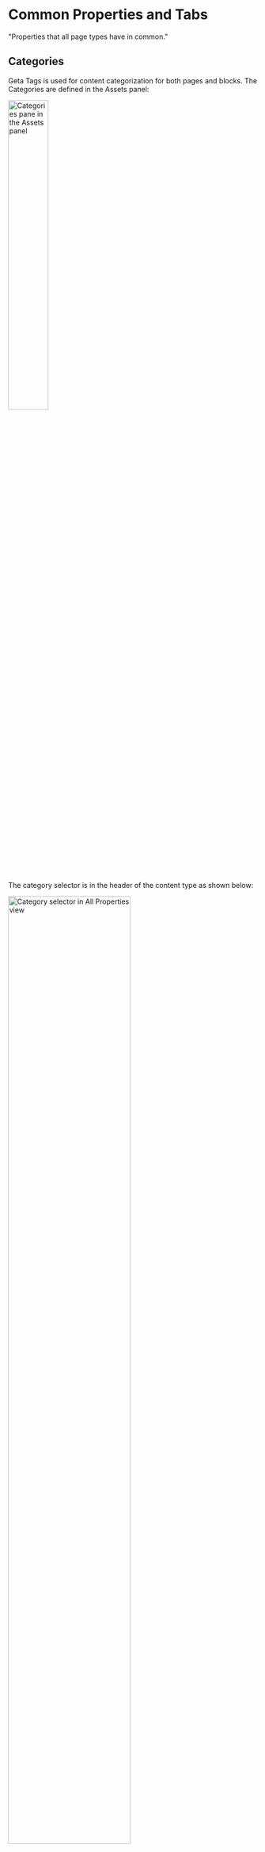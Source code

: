 # Common Properties and Tabs
"Properties that all page types have in common."

## Categories

Geta Tags is used for content categorization for both pages and blocks. The Categories are defined in the Assets panel:

<img src="../Screenshots/Categories%20-%20Tree%20View.png?raw=true" alt="Categories pane in the Assets panel" width="40%" />

The category selector is in the header of the content type as shown below:

<img src="../Screenshots/Page%20Type%20-%20Category%20Selector.png?raw=true" alt="Category selector in All Properties view" width="70%" />

There are several tabs in the All Properties view that are shared between all page types. Let's look at them one tab at a time.

<img src="../Screenshots/Common%20Tabs.png?raw=true" alt="Common tabs to all page types" />

## Teaser tab
The following property list includes properties that are specific to defining how a page looks and behaves when used as a teaser on another page (dragged into a content area on another page).

Property Name | Type | Property Description
--------------|------|---------------
**Image** | Image | Provides a place for placing an image that acts as the background when the page is viewed as a teaser.
**Video** | Video | Provides a place for placing a video clip that acts as the background when the page is viewed as a teaser. **Note:** if both Image and Video have a value, Video wins.
**Text**  | Text Area | Provides a box for entering plain text to be shown as the teaser text.
**Text alignment**  | Dropdown | Provides a way to control the alignment of the teaser text. The default value is Left. The options are **Left**, **Center** and **Right**.
**Color theme**  | Dropdown | Provides a way to control the tint of teaser text. The options are **Light** and **Dark**.
**Button label**  | Text | Provides a box for entering the button text.
**Display hover effect**  | Checkbox | Provides a way to choose whether a hover effect should be used on the teaser element. If selected, the teaser text and button are not shown until the user hovers over the element. If not selected, teaser text and button are always visible. See screen shots below for reference.

### Technical Information

#### Category
`Content`

#### Restrictions
* If both Image and Video are filled in, Video takes presedence.
* If Text alignment is not set, the Page name, Text and Button properties are not shown at all. 

### Preview
#### The relationship between properties and the view
![Preview of Teaser tab in All-properties view and the rendering side-by-side](../Screenshots/Teaser%20Tab%20-%20properties%20to%20view.png?raw=true)

#### How the teaser looks when Display Hover Effect is selected but it is not in focus
<img src="../Screenshots/Teaser%20View%20-%20hover%20but%20no%20mouse-over.png?raw=true" alt="Preview of teaser with hover effect but not in focus" width="50%" />

#### How the teaser looks when Display Hover Effect is selected and it is in focus (hovered over)
<img src="../Screenshots/Teaser%20View%20-%20hover%20with%20mouse-over.png?raw=true" alt="Preview of Teaser element with Hover effect selected when the mouse pointer is over it" width="50%" border="1" />

#### How the teaser looks when Display Hover Effect is not selected
<img src="../Screenshots/Teaser%20View%20-%20no%20hover.png?raw=true" alt="Preview of Teaser element without Hover effect selected" width="50%" border="1" />

---

## Metadata tab
The following property list includes properties for providing meta data for the page.

Property Name | Type | Property Description
--------------|------|---------------
**Title** | Text | Provides a place for the title.
**Keywords** | Text area | Provides a place for entering keywords for this page.
**Page description**  | Text Area | Provides a place for entering a plain text description for the page. **Note:** if the Text property in the Teaser tab is empty, the Page description will be used as teaser text.
**Disable indexing**  | Checkbox | Provides a way to control whether the contents of this page should be indexed for search engines or not.

### Technical Information

#### Category
`Content`

#### Restrictions
* None

### Preview
<img src="../Screenshots/Metadata%20Tab.png?raw=true" alt="Preview of Metadata tab in All-properties view" width="70%" />

---

## Styles tab
The following properties allow a skilled user to provide overrides of styles for this page and its children.

Property Name | Type | Property Description
--------------|------|---------------
**CSS files** | Content Area | Provides a place for dropping .css files to override the site defaults.
**CSS** | Text area | Provides a text box for typing or pasting CSS directly.

### Technical Information

#### Category
`Content`

#### Restrictions
* None

### Preview
<img src="../Screenshots/Styles%20Tab.png?raw=true" alt="Preview of Styles tab in All-properties view" width="70%" />

---

## Scripts tab
The following properties allow a skilled user to provide JavaScript for this page and its children.

Property Name | Type | Property Description
--------------|------|---------------
**Script files** | Content Area | Provides a place for dropping .js files to be utilized by this page and its children.
**Script** | Text area | Provides a text box for typig or pasting JavaScript code directly.

### Technical Information

#### Category
`Content`

#### Restrictions
* None

### Preview
<img src="../Screenshots/Scripts%20Tab.png?raw=true" alt="Preview of Scripts tab in All-properties view" width="70%" />

---

## Settings tab
The following properties are what's added to the built-in options in the Settings tab.

Property Name | Type | Property Description
--------------|------|---------------
**Exclude from search results** | Checkbox | Provides an option for determining whether this page should be shown in search results when an on-site search is performed.
**Hide site header** | Checkbox | Provides an option for selecting whether the site header element should be hidden on this page.
**Hide site footer** | Checkbox | Provides an option for selecting whether the site footer element should be hidden on this page.


### Technical Information

#### Category
`Content`

#### Restrictions
* None

### Preview
<img src="../Screenshots/Settings%20Tab.png?raw=true" alt="The Setting tab in All Properties view" width="70%" />

